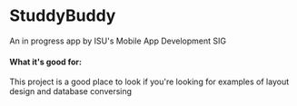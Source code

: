 # StuddyBuddy
An in progress app by ISU's Mobile App Development SIG

#### What it's good for:
This project is a good place to look if you're looking for examples of layout design and database conversing

